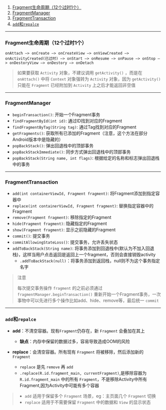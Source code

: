 

1. [Fragment生命周期（12个过时1个）](#fragment_life)
2. [FragmentManager](#FragmentManager)
3. [FragmentTransaction](#FragmentTransaction)
4. [`add`和`repalce`](#AddAndReplace)


-------------

### <span id = "fragment_life">Fragment生命周期（12个过时1个）</span>

`onAttach —> onCreate —> onCreateView —> onViewCreated —> onActivityCreated(已过时) —> onStart —> onResume —> onPause —> onStop —> onDestoryView —> onDestory —> onDetach`

>如果要获取 `Activity` 对象，不建议调用 `getActivity()` ，而是在 `onAttach()` 中将 `Context` 对象强转为 `Activity` 对象，因为 `getActivity()` 只能在 `Fragment` 已经附加到 `Activity` 上之后才能返回非空值

--------------

### <span id = "FragmentManager">FragmentManager</span>

- `beginTransaction()`: 开始一个Fragment事务
- `findFragmentById(int id)`: 通过ID找到对应的Fragment
- `findFragmentByTag(String tag)`: 通过Tag找到对应的Fragment
- `getFragments()`: 获取所有已添加的Fragment（注意，这个方法在部分Android版本中是隐藏的）
- `popBackStack()`: 弹出回退栈中的顶部事务
- `popBackStackImmediate()`: 同步方式弹出回退栈中的顶部事务
- `popBackStack(String name, int flags)`: 根据给定的名称和标志弹出回退栈中的事务

-------------

### <span id = "FragmentTransaction">FragmentTransaction</span>


- `add(int containerViewId, Fragment fragment)`: 将Fragment添加到指定容器中
- `replace(int containerViewId, Fragment fragment)`: 替换指定容器中的Fragment
- `remove(Fragment fragment)`: 移除指定的Fragment
- `hide(Fragment fragment)`: 隐藏指定的Fragment
- `show(Fragment fragment)`: 显示之前隐藏的Fragment
- `commit()`: 提交事务
- `commitAllowingStateLoss()`: 提交事务，允许丢失状态
- `addToBackStack(String name)`: 将事务添加到回退栈中(默认为不加入回退栈)，这样当用户点击返回是返回上一个fragment，否则会直接销毁activity
    - `.addToBackStack(null)`：将事务添加到返回栈，null则不为这个事务指定名字

>注意
> 
> 每次提交事务操作 `fragment` 的之前必须通过 `fragmentManager.beginTransaction()` 重新开始一个Fragment事务，一次事物中可以先进行多个操作比如add、hide、remove等，最后统一 `commit`
---------------------

### <span id = "AddAndReplace">`add`和`repalce`</span>


- **add**：不清空容器。现有`Fragment`仍存在，新 `Fragment` 会叠加在其上
    
    - **缺点**：内存中保留的数据过多，容易导致造成OOM的风险
- **replace**：会清空容器。所有现有 `Fragment` 将被移除，然后添加新的`Fragment`

    - `replace` 是先 `remove` 再 `add`
    - `.replace(R.id.fragment_main, currentFragment)`,是移除容器为 `R.id.fragment_main` 中的所有 `Fragment`，不是移除Activity中所有Fragment,因为Activity中可能有多个容器
>- `add` 适用于保留多个 `Fragment` 场景，eg：主页面几个 `Fragment` 切换
>- `replace` 适用于不需要保留 `Fragment` 中的数据和 `View` 的显示状态
